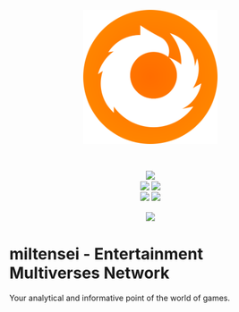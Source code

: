 <p align="center"><a href="https://github.com/pedrobealves/mil-tensei-nextjs-sanity/" target="_blank"><img width="240"src="https://github.com/pedrobealves/mil-tensei-nextjs-sanity/blob/main/public/favicon/android-chrome-512x512.png"></a></p>

<br>

<p align="center">
<a href=""><img src="https://img.shields.io/github/issues/pedrobealves/mil-tensei-nextjs-sanity.svg?style=for-the-badge&colorA=gray&logo=github&colorB=7651A9&logoColor=F7F7F7&logoWidth=15"/></a>
<br>    
<a href="#"><img src="https://img.shields.io/badge/RELEASE%20DATE-2023-7651A9.svg?style=for-the-badge&colorA=gray"></a>
<a href=""><img src="https://img.shields.io/github/stars/pedrobealves/mil-tensei-nextjs-sanity.svg?style=for-the-badge&colorB=7651A9"/></a>
<br>
<a href=""><img src="https://img.shields.io/badge/license-GNU_GPLv3-353535.svg?style=for-the-badge"/></a>
<a href="https://www.miltensei.com"><img src="https://img.shields.io/badge/nextjs-homolog-353535.svg?style=for-the-badge&logo=nextdotjs&colorA=gray&logoColor=F7F7F7&logoWidth=25"/></a>
<br>
<br>
<a href=""><img src="https://img.shields.io/github/deployments/pedrobealves/mil-tensei-nextjs-sanity/production
.svg?style=for-the-badge&colorA=gray&logo=vercel&colorB=7651A9&logoColor=F7F7F7&logoWidth=15"/></a>
</p>

# miltensei - Entertainment Multiverses Network

<p align="justify">Your analytical and informative point of the world of games.</p>
